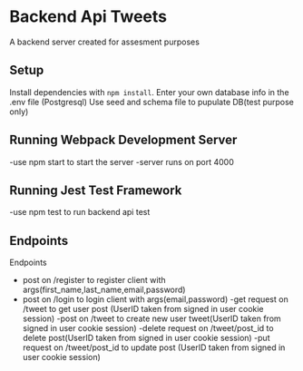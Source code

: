 # Backend Api Tweets
A backend server created for assesment purposes

## Setup

Install dependencies with `npm install`.
Enter your own database info in the .env file (Postgresql)
Use seed and schema file to pupulate DB(test purpose only)

## Running Webpack Development Server

-use npm start to start the server
-server runs on port 4000


## Running Jest Test Framework

-use npm test to run backend api test


## Endpoints
Endpoints
- post on /register to register client with args(first_name,last_name,email,password)
- post on /login to login client with args(email,password)
-get request on /tweet to get user post (UserID taken from signed in user cookie session)
-post on /tweet to create new user tweet(UserID taken from signed in user cookie session)
-delete request on /tweet/post_id to delete post(UserID taken from signed in user cookie session)
-put request on /tweet/post_id to update post (UserID taken from signed in user cookie session)